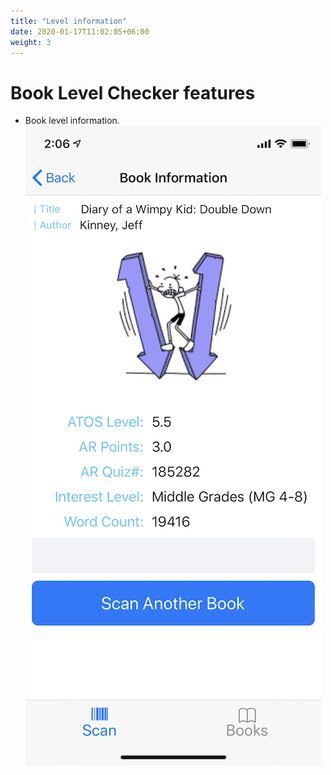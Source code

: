 ```yaml
---
title: "Level information"
date: 2020-01-17T11:02:05+06:00
weight: 3
---
```


# Book Level Checker features

* Book level information.
![Book Details](/images/app-features/3-book-detail-with-level.png "Book details")
